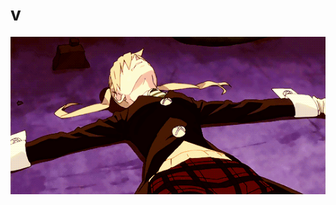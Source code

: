 # v
![image alt](https://github.com/vague2ly/v/blob/ed3dd39614b8fa23229b3e3613e10a1708f0cac3/D4147B22-6E13-4D4E-A587-49C9A55AB611.gif)
